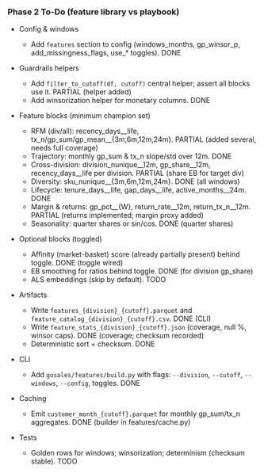 ### Phase 2 To-Do (feature library vs playbook)

- Config & windows
  - Add `features` section to config (windows_months, gp_winsor_p, add_missingness_flags, use_* toggles). DONE

- Guardrails helpers
  - Add `filter_to_cutoff(df, cutoff)` central helper; assert all blocks use it. PARTIAL (helper added)
  - Add winsorization helper for monetary columns. DONE

- Feature blocks (minimum champion set)
  - RFM (div/all): recency_days__life, tx_n/gp_sum/gp_mean__{3m,6m,12m,24m}. PARTIAL (added several, needs full coverage)
  - Trajectory: monthly gp_sum & tx_n slope/std over 12m. DONE
  - Cross-division: division_nunique__12m, gp_share__12m, recency_days__life per division. PARTIAL (share EB for target div)
  - Diversity: sku_nunique__{3m,6m,12m,24m}. DONE (all windows)
  - Lifecycle: tenure_days__life, gap_days__life, active_months__24m. DONE
  - Margin & returns: gp_pct__{W}, return_rate__12m, return_tx_n__12m. PARTIAL (returns implemented; margin proxy added)
  - Seasonality: quarter shares or sin/cos. DONE (quarter shares)

- Optional blocks (toggled)
  - Affinity (market-basket) score (already partially present) behind toggle. DONE (toggle wired)
  - EB smoothing for ratios behind toggle. DONE (for division gp_share)
  - ALS embeddings (skip by default). TODO

- Artifacts
  - Write `features_{division}_{cutoff}.parquet` and `feature_catalog_{division}_{cutoff}.csv`. DONE (CLI)
  - Write `feature_stats_{division}_{cutoff}.json` (coverage, null %, winsor caps). DONE (coverage; checksum recorded)
  - Deterministic sort + checksum. DONE

- CLI
  - Add `gosales/features/build.py` with flags: `--division`, `--cutoff`, `--windows`, `--config`, toggles. DONE

- Caching
  - Emit `customer_month_{cutoff}.parquet` for monthly gp_sum/tx_n aggregates. DONE (builder in features/cache.py)

- Tests
  - Golden rows for windows; winsorization; determinism (checksum stable). TODO


